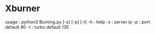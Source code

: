 # Xburner
usage : python3 Burning.py [-s] [-p] [-t]
	-h : help
	-s : server ip
	-p : port default 80
	-t : turbo default 135
